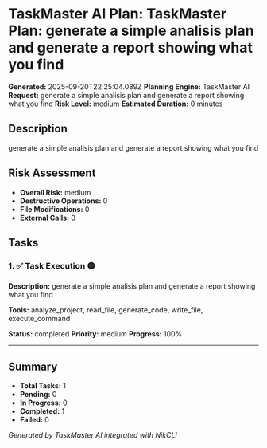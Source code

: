 # TaskMaster AI Plan: TaskMaster Plan: generate a simple analisis plan and generate a report showing what you find

**Generated:** 2025-09-20T22:25:04.089Z
**Planning Engine:** TaskMaster AI
**Request:** generate a simple analisis plan and generate a report showing what you find
**Risk Level:** medium
**Estimated Duration:** 0 minutes

## Description

generate a simple analisis plan and generate a report showing what you find

## Risk Assessment

- **Overall Risk:** medium
- **Destructive Operations:** 0
- **File Modifications:** 0
- **External Calls:** 0

## Tasks

### 1. ✅ Task Execution 🟡

**Description:** generate a simple analisis plan and generate a report showing what you find

**Tools:** analyze_project, read_file, generate_code, write_file, execute_command

**Status:** completed
**Priority:** medium
**Progress:** 100%

---

## Summary

- **Total Tasks:** 1
- **Pending:** 0
- **In Progress:** 0
- **Completed:** 1
- **Failed:** 0

*Generated by TaskMaster AI integrated with NikCLI*
